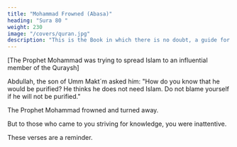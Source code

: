 ```yaml
---
title: "Mohammad Frowned (Abasa)"
heading: "Sura 80 "
weight: 230
image: "/covers/quran.jpg"
description: "This is the Book in which there is no doubt, a guide for the righteous."
---
```




[The Prophet Mohammad was trying to spread Islam to an influential member of the Quraysh]

Abdullah, the son of Umm Makt´m asked him: "How do you know that he would be purified? He thinks he does not need Islam. Do not blame yourself if he will not be purified."

The Prophet Mohammad frowned and turned away.

But to those who came to you striving for knowledge, you were inattentive. 

These verses are a reminder. 

<!-- 12. So whoever wills may remember it. 1729
13. [It is recorded] in honored sheets,
14. Exalted and purified,
15. [Carried] by the hands of messenger-angels,
16. Noble and dutiful. -->


<!-- 17. Destroyed [i.e., cursed] is man; 1730 how disbelieving is he.
1724 ÔAbasa: He Frowned.
1725ÔAbdullŒh, the son of Umm Makt´m.
1726As a result of what he learns from you.
1727i.e., without need of faith or need of AllŒh (subúŒnahu wa taÔŒlŒ). Here
it is in reference to a certain influential member of the Quraysh whom
the Prophet (  ) had hoped to bring to IslŒm.
1728The Prophet (  ) was responsible only for conveying the message, not
for ultimate guidance.
1729The revelation. Or "Him," i.e., AllŒh (subúŒnahu wa taÔŒlŒ).
1730i.e., those who deny AllŒh's message.
617S´rah 80 – ÔAbasa
JuzÕ 30
18. From what thing [i.e., substance] did He create him?
19. From a sperm-drop He created him and destined for him; 1731
20. Then He eased the way for him; 1732
21. Then He causes his death and provides a grave for him. 1733
22. Then when He wills, He will resurrect him.
23. No! He [i.e., man] has not yet accomplished what He
commanded him.
24. Then let mankind look at his food –
25. How We poured down water in torrents,
26. Then We broke open the earth, splitting [it with sprouts],
27. And caused to grow within it grain
28. And grapes and herbage
29. And olive and palm trees
30. And gardens of dense shrubbery
31. And fruit and grass –
32. [As] enjoyment [i.e., provision] for you and your grazing
livestock.
33. But when there comes the Deafening Blast 1734
34. On the Day a man will flee from his brother
35. And his mother and his father
36. And his wife and his children,
37. For every man, that Day, will be a matter adequate for him. 1735
1731His proportions, provisions, life span, etc.
1732Into this world (i.e., his birth). It may also refer to life itself, which has
been made easier by AllŒh's guidance.
1733To conceal his decaying body.
1734The piercing blast of the Horn which signals resurrection. A§-êŒkhkhah
is also a name for the Day of Resurrection.
1735i.e., to occupy him. He will be concerned only with himself, thus forgetting
all others.
618S´rah 80 – ÔAbasa
JuzÕ 30
38. [Some] faces, that Day, will be bright –
39. Laughing, rejoicing at good news.
40. And [other] faces, that Day, will have upon them dust.
41. Blackness will cover them.
42. Those are the disbelievers, the wicked ones. -->